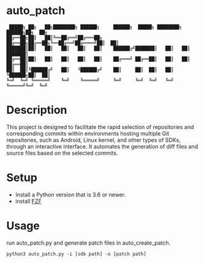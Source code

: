 # auto_patch

```
 █████╗ ██╗   ██╗████████╗ ██████╗     ██████╗  █████╗ ████████╗ ██████╗██╗  ██╗
██╔══██╗██║   ██║╚══██╔══╝██╔═══██╗    ██╔══██╗██╔══██╗╚══██╔══╝██╔════╝██║  ██║
███████║██║   ██║   ██║   ██║   ██║    ██████╔╝███████║   ██║   ██║     ███████║
██╔══██║██║   ██║   ██║   ██║   ██║    ██╔═══╝ ██╔══██║   ██║   ██║     ██╔══██║
██║  ██║╚██████╔╝   ██║   ╚██████╔╝    ██║     ██║  ██║   ██║   ╚██████╗██║  ██║
╚═╝  ╚═╝ ╚═════╝    ╚═╝    ╚═════╝     ╚═╝     ╚═╝  ╚═╝   ╚═╝    ╚═════╝╚═╝  ╚═╝
```

# Description

This project is designed to facilitate the rapid selection of repositories and corresponding commits within environments hosting multiple Git repositories, such as Android, Linux kernel, and other types of SDKs, through an interactive interface. It automates the generation of diff files and source files based on the selected commits.

# Setup

- Install a Python version that is 3.6 or newer.
- install [FZF](https://github.com/junegunn/fzf)

# Usage

run auto_patch.py and generate patch files in auto_create_patch.

```
python3 auto_patch.py -i [sdk path] -o [patch path]
```
